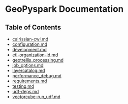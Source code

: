 
# GeoPyspark Documentation

## Table of Contents

<!--[[[cog
# Auto-generation of table of contents, using [cog](https://cog.readthedocs.io/en/latest/)
# Run/update with:
#     cog -r README.md
from pathlib import Path
import cog
this = Path(cog.inFile)
root = this.parent
for path in sorted(root.glob("*.md")):
    if path == this:
        continue
    cog.outl(f"- [{path.name}]({path.relative_to(root)!s})")
]]]-->
- [calrissian-cwl.md](calrissian-cwl.md)
- [configuration.md](configuration.md)
- [development.md](development.md)
- [etl-organization-id.md](etl-organization-id.md)
- [geotrellis_processing.md](geotrellis_processing.md)
- [job_options.md](job_options.md)
- [layercatalog.md](layercatalog.md)
- [performance_debug.md](performance_debug.md)
- [requirements.md](requirements.md)
- [testing.md](testing.md)
- [udf-deps.md](udf-deps.md)
- [vectorcube-run_udf.md](vectorcube-run_udf.md)
<!--[[[end]]] -->
